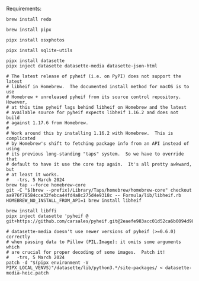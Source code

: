 Requirements:

    brew install redo

    brew install pipx

    pipx install osxphotos

    pipx install sqlite-utils

    pipx install datasette
    pipx inject datasette datasette-media datasette-json-html

    # The latest release of pyheif (i.e. on PyPI) does not support the latest
    # libheif in Homebrew.  The documented install method for macOS is to use
    # Homebrew + unreleased pyheif from its source control repository.  However,
    # at this time pyheif lags behind libheif on Homebrew and the latest
    # available source for pyheif expects libheif 1.16.2 and does not build
    # against 1.17.6 from Homebrew.
    #
    # Work around this by installing 1.16.2 with Homebrew.  This is complicated
    # by Homebrew's shift to fetching package info from an API instead of using
    # its previous long-standing "taps" system.  So we have to override that
    # default to have it use the core tap again.  It's all pretty awkward, but
    # at least it works.
    #   -trs, 5 March 2024
    brew tap --force homebrew-core
    git -C "$(brew --prefix)/Library/Taps/homebrew/homebrew-core" checkout aa976f78584cce32febca44fd4a8c275d4e9318c -- Formula/lib/libheif.rb
    HOMEBREW_NO_INSTALL_FROM_API=1 brew install libheif

    brew install libffi
    pipx inject datasette 'pyheif @ git+https://github.com/carsales/pyheif.git@2eaefe983acc01d52ca6b0094d986739cd7b32a5'

    # datasette-media doesn't use newer versions of pyheif (>=0.6.0) correctly
    # when passing data to Pillow (PIL.Image): it omits some arguments which
    # are crucial for proper decoding of some images.  Patch it!
    #   -trs, 5 March 2024
    patch -d "$(pipx environment -V PIPX_LOCAL_VENVS)"/datasette/lib/python3.*/site-packages/ < datasette-media-heic.patch
